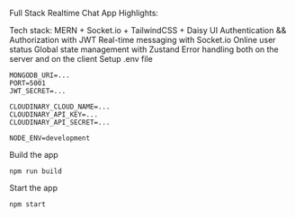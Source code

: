 Full Stack Realtime Chat App
Highlights:

Tech stack: MERN + Socket.io + TailwindCSS + Daisy UI
Authentication && Authorization with JWT
Real-time messaging with Socket.io
Online user status
Global state management with Zustand
Error handling both on the server and on the client
Setup .env file
```
MONGODB_URI=...
PORT=5001
JWT_SECRET=...

CLOUDINARY_CLOUD_NAME=...
CLOUDINARY_API_KEY=...
CLOUDINARY_API_SECRET=...

NODE_ENV=development
```
Build the app
```
npm run build
```

Start the app
```
npm start
```
